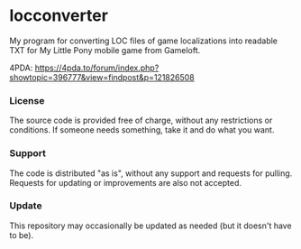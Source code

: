 # locconverter

My program for converting LOC files of game localizations into readable TXT for My Little Pony mobile game from Gameloft.

4PDA: https://4pda.to/forum/index.php?showtopic=396777&view=findpost&p=121826508

### License

The source code is provided free of charge, without any restrictions or conditions.  If someone needs something, take it and do what you want.

### Support

The code is distributed "as is", without any support and requests for pulling. Requests for updating or improvements are also not accepted.

### Update

This repository may occasionally be updated as needed (but it doesn't have to be).
